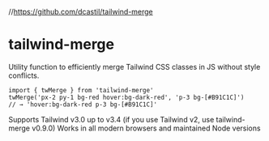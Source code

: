 //https://github.com/dcastil/tailwind-merge

# tailwind-merge
Utility function to efficiently merge Tailwind CSS classes in JS without style conflicts.
```
import { twMerge } from 'tailwind-merge'
twMerge('px-2 py-1 bg-red hover:bg-dark-red', 'p-3 bg-[#B91C1C]')
// → 'hover:bg-dark-red p-3 bg-[#B91C1C]'
```
Supports Tailwind v3.0 up to v3.4 (if you use Tailwind v2, use tailwind-merge v0.9.0)
Works in all modern browsers and maintained Node versions